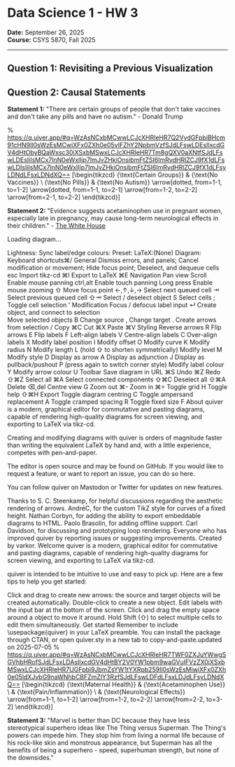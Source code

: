 # Data Science 1 - HW 3

**Date:** September 26, 2025  
**Course:** CSYS 5870, Fall 2025  

-----

## Question 1: Revisiting a Previous Visualization 

## Question 2: Causal Statements

**Statement 1:** "There are certain groups of people that don't take vaccines and don't take any pills and have no autism." - Donald Trump

% https://q.uiver.app/#q=WzAsNCxbMCwwLCJcXHRleHR7Q2VydGFpbiBHcm91cHN9Il0sWzEsMCwiXFx0ZXh0e05vIFZhY2NpbmVzfSJdLFswLDEsIlxcdGV4dHtObyBQaWxsc30iXSxbMSwxLCJcXHRleHR7Tm8gQXV0aXNtfSJdLFswLDEsIiIsMCx7InN0eWxlIjp7ImJvZHkiOnsibmFtZSI6ImRvdHRlZCJ9fX1dLFswLDIsIiIsMCx7InN0eWxlIjp7ImJvZHkiOnsibmFtZSI6ImRvdHRlZCJ9fX1dLFsyLDNdLFsxLDNdXQ==
\[\begin{tikzcd}
	{\text{Certain Groups}} & {\text{No Vaccines}} \\
	{\text{No Pills}} & {\text{No Autism}}
	\arrow[dotted, from=1-1, to=1-2]
	\arrow[dotted, from=1-1, to=2-1]
	\arrow[from=1-2, to=2-2]
	\arrow[from=2-1, to=2-2]
\end{tikzcd}\]

**Statement 2:** "Evidence suggests acetaminophen use in pregnant women, especially late in pregnancy, may cause long-term neurological effects in their children." - [The White House](https://www.whitehouse.gov/articles/2025/09/fact-evidence-suggests-link-between-acetaminophen-autism/)

Loading diagram...



Lightness:
Sync label/edge colours:
Preset:
LaTeX:(None)
Diagram:
Keyboard shortcuts⌘/
General
Dismiss errors, and panels;
Cancel modification or movement;
Hide focus point;
Deselect, and dequeue cells	esc
Import tikz-cd	⌘I
Export to LaTeX	⌘E
Navigation
Pan view	Scroll
Enable mouse panning	ctrl,alt
Enable touch panning	Long press
Enable mouse zooming	⇧
Move focus point	←,↑,↓,→
Select next queued cell	⇥
Select previous queued cell	⇧⇥
Select / deselect object	S
Select cells	;
Toggle cell selection	'
Modification
Focus / defocus label input	↵
Create object, and connect to selection	        
Move selected objects	B
Change source	,
Change target	.
Create arrows from selection	/
Copy	⌘C
Cut	⌘X
Paste	⌘V
Styling
Reverse arrows	R
Flip arrows	E
Flip labels	F
Left-align labels	V
Centre-align labels	C
Over-align labels	X
Modify label position	I
Modify offset	O
Modify curve	K
Modify radius	N
Modify length	L (hold ⇧ to shorten symmetrically)
Modify level	M
Modify style	D
Display as arrow	A
Display as adjunction	J
Display as pullback/pushout	P (press again to switch corner style)
Modify label colour	Y
Modify arrow colour	U
Toolbar
Save diagram in URL	⌘S
Undo	⌘Z
Redo	⇧⌘Z
Select all	⌘A
Select connected components	⇧⌘C
Deselect all	⇧⌘A
Delete	⌫,del
Centre view	G
Zoom out	⌘-
Zoom in	⌘=
Toggle grid	H
Toggle help	⇧⌘H
Export
Toggle diagram centring	C
Toggle ampersand replacement	A
Toggle cramped spacing	R
Toggle fixed size	F
About
quiver is a modern, graphical editor for commutative and pasting diagrams, capable of rendering high-quality diagrams for screen viewing, and exporting to LaTeX via tikz-cd.

Creating and modifying diagrams with quiver is orders of magnitude faster than writing the equivalent LaTeX by hand and, with a little experience, competes with pen-and-paper.

The editor is open source and may be found on GitHub. If you would like to request a feature, or want to report an issue, you can do so here.

You can follow quiver on Mastodon or Twitter for updates on new features.

Thanks to
S. C. Steenkamp, for helpful discussions regarding the aesthetic rendering of arrows.
AndréC, for the custom TikZ style for curves of a fixed height.
Nathan Corbyn, for adding the ability to export embeddable diagrams to HTML.
Paolo Brasolin, for adding offline support.
Carl Davidson, for discussing and prototyping loop rendering.
Everyone who has improved quiver by reporting issues or suggesting improvements.
Created by varkor.
Welcome
quiver is a modern, graphical editor for commutative and pasting diagrams, capable of rendering high-quality diagrams for screen viewing, and exporting to LaTeX via tikz-cd.

quiver is intended to be intuitive to use and easy to pick up. Here are a few tips to help you get started:

Click and drag to create new arrows: the source and target objects will be created automatically.
Double-click to create a new object.
Edit labels with the input bar at the bottom of the screen.
Click and drag the empty space around a object to move it around.
Hold Shift (⇧) to select multiple cells to edit them simultaneously.
Get started
Remember to include \usepackage{quiver} in your LaTeX preamble. You can install the package through CTAN, or open quiver.sty in a new tab to copy-and-paste.updated on 2025-07-05
% https://q.uiver.app/#q=WzAsNCxbMCwwLCJcXHRleHR7TWF0ZXJuYWwgSGVhbHRofSJdLFsxLDAsIlxcdGV4dHtBY2V0YW1pbm9waGVuIFVzZX0iXSxbMSwxLCJcXHRleHR7UGFpbi9JbmZsYW1tYXRpb259Il0sWzEsMiwiXFx0ZXh0e05ldXJvbG9naWNhbCBFZmZlY3RzfSJdLFswLDFdLFsxLDJdLFsyLDNdXQ==
\[\begin{tikzcd}
	{\text{Maternal Health}} & {\text{Acetaminophen Use}} \\
	& {\text{Pain/Inflammation}} \\
	& {\text{Neurological Effects}}
	\arrow[from=1-1, to=1-2]
	\arrow[from=1-2, to=2-2]
	\arrow[from=2-2, to=3-2]
\end{tikzcd}\]


**Statement 3:** "Marvel is better than DC because they have less stereotypical superhero ideas like The Thing versus Superman. The Thing's powers can impede him. They stop him from living a normal life because of his rock-like skin and monstrous appearance, but Superman has all the benefits of being a superhero - speed, superhuman strength, but none of the downsides."



